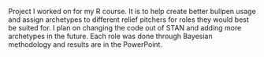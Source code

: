 Project I worked on for my R course. It is to help create better bullpen usage and assign archetypes to different relief pitchers for roles they would best be suited for. I plan on changing the code out of STAN and adding more archetypes in the future. Each role was done through Bayesian methodology and results are in the PowerPoint.

